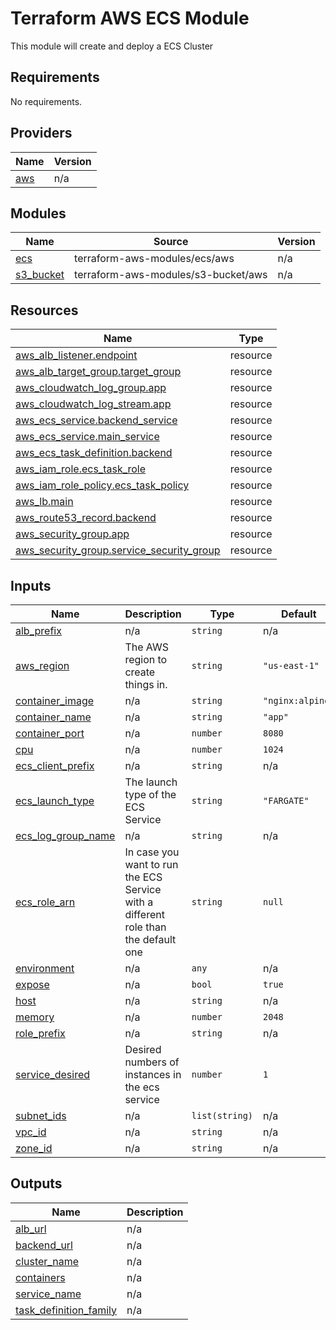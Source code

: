 # Terraform AWS ECS Module

This module will create and deploy a ECS Cluster

## Requirements

No requirements.

## Providers

| Name | Version |
|------|---------|
| <a name="provider_aws"></a> [aws](#provider\_aws) | n/a |

## Modules

| Name | Source | Version |
|------|--------|---------|
| <a name="module_ecs"></a> [ecs](#module\_ecs) | terraform-aws-modules/ecs/aws | n/a |
| <a name="module_s3_bucket"></a> [s3\_bucket](#module\_s3\_bucket) | terraform-aws-modules/s3-bucket/aws | n/a |

## Resources

| Name | Type |
|------|------|
| [aws_alb_listener.endpoint](https://registry.terraform.io/providers/hashicorp/aws/latest/docs/resources/alb_listener) | resource |
| [aws_alb_target_group.target_group](https://registry.terraform.io/providers/hashicorp/aws/latest/docs/resources/alb_target_group) | resource |
| [aws_cloudwatch_log_group.app](https://registry.terraform.io/providers/hashicorp/aws/latest/docs/resources/cloudwatch_log_group) | resource |
| [aws_cloudwatch_log_stream.app](https://registry.terraform.io/providers/hashicorp/aws/latest/docs/resources/cloudwatch_log_stream) | resource |
| [aws_ecs_service.backend_service](https://registry.terraform.io/providers/hashicorp/aws/latest/docs/resources/ecs_service) | resource |
| [aws_ecs_service.main_service](https://registry.terraform.io/providers/hashicorp/aws/latest/docs/resources/ecs_service) | resource |
| [aws_ecs_task_definition.backend](https://registry.terraform.io/providers/hashicorp/aws/latest/docs/resources/ecs_task_definition) | resource |
| [aws_iam_role.ecs_task_role](https://registry.terraform.io/providers/hashicorp/aws/latest/docs/resources/iam_role) | resource |
| [aws_iam_role_policy.ecs_task_policy](https://registry.terraform.io/providers/hashicorp/aws/latest/docs/resources/iam_role_policy) | resource |
| [aws_lb.main](https://registry.terraform.io/providers/hashicorp/aws/latest/docs/resources/lb) | resource |
| [aws_route53_record.backend](https://registry.terraform.io/providers/hashicorp/aws/latest/docs/resources/route53_record) | resource |
| [aws_security_group.app](https://registry.terraform.io/providers/hashicorp/aws/latest/docs/resources/security_group) | resource |
| [aws_security_group.service_security_group](https://registry.terraform.io/providers/hashicorp/aws/latest/docs/resources/security_group) | resource |

## Inputs

| Name | Description | Type | Default | Required |
|------|-------------|------|---------|:--------:|
| <a name="input_alb_prefix"></a> [alb\_prefix](#input\_alb\_prefix) | n/a | `string` | n/a | yes |
| <a name="input_aws_region"></a> [aws\_region](#input\_aws\_region) | The AWS region to create things in. | `string` | `"us-east-1"` | no |
| <a name="input_container_image"></a> [container\_image](#input\_container\_image) | n/a | `string` | `"nginx:alpine"` | no |
| <a name="input_container_name"></a> [container\_name](#input\_container\_name) | n/a | `string` | `"app"` | no |
| <a name="input_container_port"></a> [container\_port](#input\_container\_port) | n/a | `number` | `8080` | no |
| <a name="input_cpu"></a> [cpu](#input\_cpu) | n/a | `number` | `1024` | no |
| <a name="input_ecs_client_prefix"></a> [ecs\_client\_prefix](#input\_ecs\_client\_prefix) | n/a | `string` | n/a | yes |
| <a name="input_ecs_launch_type"></a> [ecs\_launch\_type](#input\_ecs\_launch\_type) | The launch type of the ECS Service | `string` | `"FARGATE"` | no |
| <a name="input_ecs_log_group_name"></a> [ecs\_log\_group\_name](#input\_ecs\_log\_group\_name) | n/a | `string` | n/a | yes |
| <a name="input_ecs_role_arn"></a> [ecs\_role\_arn](#input\_ecs\_role\_arn) | In case you want to run the ECS Service with a different role than the default one | `string` | `null` | no |
| <a name="input_environment"></a> [environment](#input\_environment) | n/a | `any` | n/a | yes |
| <a name="input_expose"></a> [expose](#input\_expose) | n/a | `bool` | `true` | no |
| <a name="input_host"></a> [host](#input\_host) | n/a | `string` | n/a | yes |
| <a name="input_memory"></a> [memory](#input\_memory) | n/a | `number` | `2048` | no |
| <a name="input_role_prefix"></a> [role\_prefix](#input\_role\_prefix) | n/a | `string` | n/a | yes |
| <a name="input_service_desired"></a> [service\_desired](#input\_service\_desired) | Desired numbers of instances in the ecs service | `number` | `1` | no |
| <a name="input_subnet_ids"></a> [subnet\_ids](#input\_subnet\_ids) | n/a | `list(string)` | n/a | yes |
| <a name="input_vpc_id"></a> [vpc\_id](#input\_vpc\_id) | n/a | `string` | n/a | yes |
| <a name="input_zone_id"></a> [zone\_id](#input\_zone\_id) | n/a | `string` | n/a | yes |

## Outputs

| Name | Description |
|------|-------------|
| <a name="output_alb_url"></a> [alb\_url](#output\_alb\_url) | n/a |
| <a name="output_backend_url"></a> [backend\_url](#output\_backend\_url) | n/a |
| <a name="output_cluster_name"></a> [cluster\_name](#output\_cluster\_name) | n/a |
| <a name="output_containers"></a> [containers](#output\_containers) | n/a |
| <a name="output_service_name"></a> [service\_name](#output\_service\_name) | n/a |
| <a name="output_task_definition_family"></a> [task\_definition\_family](#output\_task\_definition\_family) | n/a |
